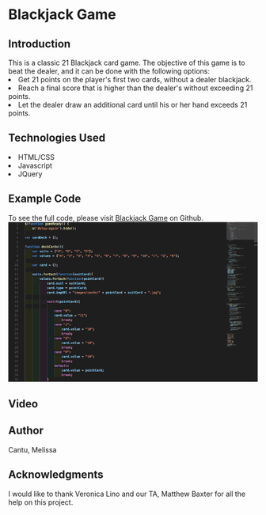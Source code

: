 <h1>Blackjack Game</h1>

<h2>Introduction</h2>
This is a classic 21 Blackjack card game. The objective of this game is to beat the dealer, and it can be done with the following options:

<li>Get 21 points on the player's first two cards, without a dealer blackjack.</li>
<li>Reach a final score that is higher than the dealer's without exceeding 21 points.</li>
<li>Let the dealer draw an additional card until his or her hand exceeds 21 points.</li>


<h2>Technologies Used</h2>
<li>HTML/CSS</li>
<li>Javascript</li>
<li>JQuery</li>


<h2>Example Code</h2>
To see the full code, please visit <a href="https://github.com/melycm/blackjack">Blackjack Game</a> on Github.
<img src="images/codeexample.png" style="width= 30px">


<h2>Video</h2>
<a href="https://www.youtube.com/watch?v=mhv6lPAcnUA"></a>

<h2>Author</h2>
Cantu, Melissa

<h2>Acknowledgments</h2>
I would like to thank Veronica Lino and our TA, Matthew Baxter for all the help on this project.